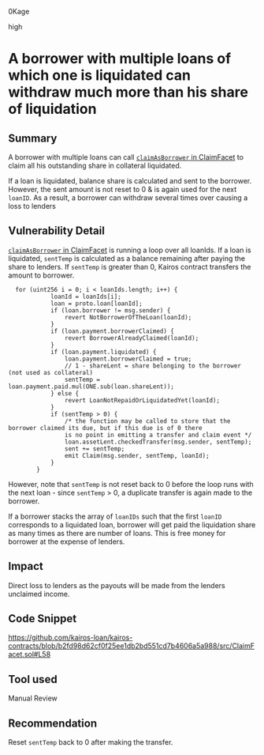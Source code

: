 0Kage

high

# A borrower with multiple loans of which one is liquidated can withdraw much more than his share of liquidation

## Summary
A borrower with multiple loans can call [`claimAsBorrower` in ClaimFacet](https://github.com/kairos-loan/kairos-contracts/blob/b2fd98d62cf0f25ee1db2bd551cd7b4606a5a988/src/ClaimFacet.sol#L58) to claim all his outstanding share in collateral liquidated.

If a loan is liquidated, balance share is calculated and sent to the borrower. However, the sent amount is not reset to 0 & is again used for the next `loanID`. As a result, a borrower can withdraw several times over causing a loss to lenders

## Vulnerability Detail
[`claimAsBorrower` in ClaimFacet](https://github.com/kairos-loan/kairos-contracts/blob/b2fd98d62cf0f25ee1db2bd551cd7b4606a5a988/src/ClaimFacet.sol#L58) is running a loop over all loanIds. If a loan is liquidated, `sentTemp` is calculated as a balance remaining after paying the share to lenders. If `sentTemp` is greater than 0, Kairos contract transfers the amount to borrower.

```solidity
  for (uint256 i = 0; i < loanIds.length; i++) {
            loanId = loanIds[i];
            loan = proto.loan[loanId];
            if (loan.borrower != msg.sender) {
                revert NotBorrowerOfTheLoan(loanId);
            }
            if (loan.payment.borrowerClaimed) {
                revert BorrowerAlreadyClaimed(loanId);
            }
            if (loan.payment.liquidated) {
                loan.payment.borrowerClaimed = true;
                // 1 - shareLent = share belonging to the borrower (not used as collateral)
                sentTemp = loan.payment.paid.mul(ONE.sub(loan.shareLent));
            } else {
                revert LoanNotRepaidOrLiquidatedYet(loanId);
            }
            if (sentTemp > 0) {
                /* the function may be called to store that the borrower claimed its due, but if this due is of 0 there
                is no point in emitting a transfer and claim event */
                loan.assetLent.checkedTransfer(msg.sender, sentTemp);
                sent += sentTemp;
                emit Claim(msg.sender, sentTemp, loanId);
            }
        }
```

However, note that `sentTemp` is not reset back to 0 before the loop runs with the next loan - since `sentTemp` > 0, a duplicate transfer is again made to the borrower. 

If a borrower stacks the array of `loanIDs` such that the first `loanID` corresponds to a liquidated loan, borrower will get paid the liquidation share as many times as there are number of loans. This is free money for borrower at the expense of lenders.

## Impact
Direct loss to lenders as the payouts will be made from the lenders unclaimed income.

## Code Snippet
https://github.com/kairos-loan/kairos-contracts/blob/b2fd98d62cf0f25ee1db2bd551cd7b4606a5a988/src/ClaimFacet.sol#L58

## Tool used
Manual Review

## Recommendation
Reset `sentTemp` back to 0 after making the transfer.
